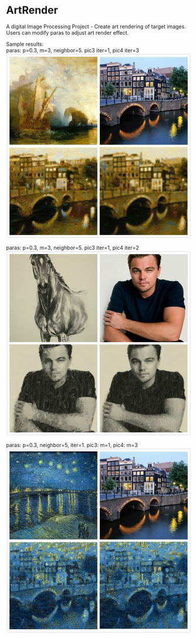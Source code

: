 # ArtRender

A digital Image Processing Project - Create art rendering of target images.   
Users can modify paras to adjust art render effect.

Sample results:   
paras: p=0.3, m=3, neighbor=5. pic3 iter=1, pic4 iter=3
![UlyssesRes](https://github.com/yuantu1919/ArtRender/blob/master/output/netherlandsUniRes.jpg)    

paras: p=0.3, m=3, neighbor=5. pic3 iter=1, pic4 iter=2
![HorseLeoRes](https://github.com/yuantu1919/ArtRender/blob/master/output/HorseLeoRes.jpg)     
   
paras: p=0.3, neighbor=5, iter=1. pic3: m=1, pic4: m=3   
![Nstarry](https://github.com/yuantu1919/ArtRender/blob/master/output/Nstarry.jpg)  


